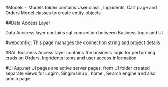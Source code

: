 #Models -
Models folder contains User class , Ingridents, Cart page and Orders Model classes to create entity objects

##Data Access Layer

Data Acccess layer contains sql connection between Business logic and UI 

#webconfig:
This page manages the connection string and project details

#BAL
Business Access layer contains the business logic for perfurming cruds on Orders, Ingridents items and user access information

#UI
Asp.net UI pages are active server pages, from UI folder created separate views for Logim, Singin/sinup , home , Search engine and also admin page

